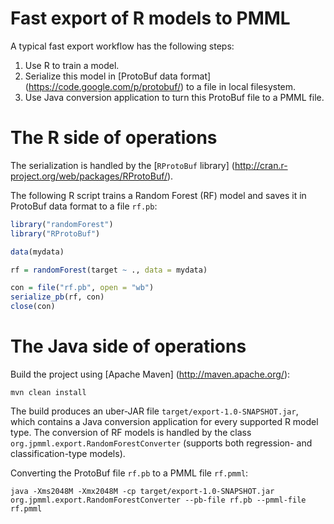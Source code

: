 Fast export of R models to PMML
===============================

A typical fast export workflow has the following steps:

1. Use R to train a model.
2. Serialize this model in [ProtoBuf data format] (https://code.google.com/p/protobuf/) to a file in local filesystem.
3. Use Java conversion application to turn this ProtoBuf file to a PMML file.

# The R side of operations #

The serialization is handled by the [`RProtoBuf` library] (http://cran.r-project.org/web/packages/RProtoBuf/).

The following R script trains a Random Forest (RF) model and saves it in ProtoBuf data format to a file `rf.pb`:
```R
library("randomForest")
library("RProtoBuf")

data(mydata)

rf = randomForest(target ~ ., data = mydata)

con = file("rf.pb", open = "wb")
serialize_pb(rf, con)
close(con)
```

# The Java side of operations #

Build the project using [Apache Maven] (http://maven.apache.org/):
```
mvn clean install
```

The build produces an uber-JAR file `target/export-1.0-SNAPSHOT.jar`, which contains a Java conversion application for every supported R model type. The conversion of RF models is handled by the class `org.jpmml.export.RandomForestConverter` (supports both regression- and classification-type models).

Converting the ProtoBuf file `rf.pb` to a PMML file `rf.pmml`:
```
java -Xms2048M -Xmx2048M -cp target/export-1.0-SNAPSHOT.jar org.jpmml.export.RandomForestConverter --pb-file rf.pb --pmml-file rf.pmml
```